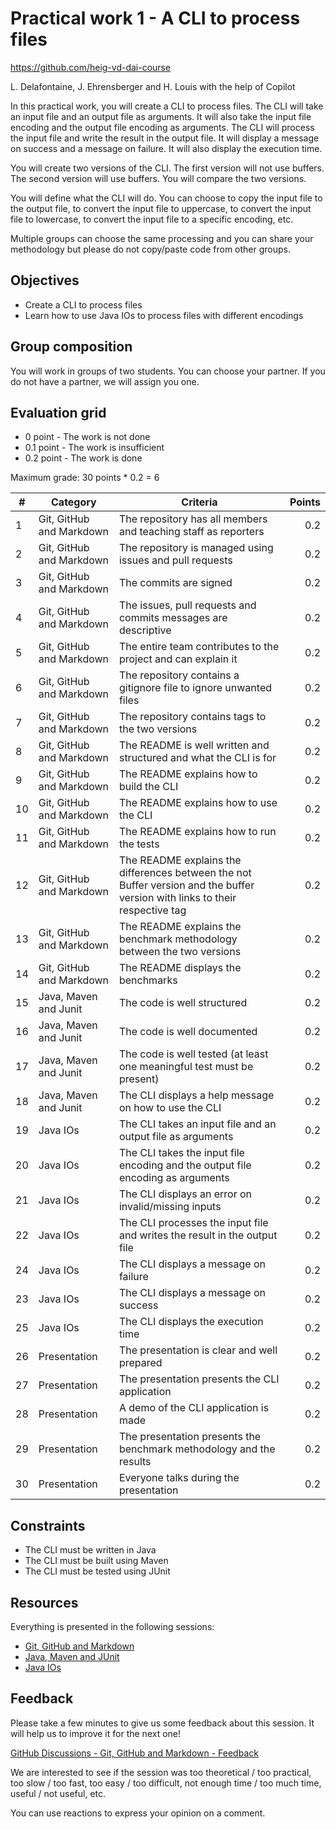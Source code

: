 # Practical work 1 - A CLI to process files

<https://github.com/heig-vd-dai-course>

L. Delafontaine, J. Ehrensberger and H. Louis with the help of Copilot

In this practical work, you will create a CLI to process files. The CLI will take an input file and an output file as arguments. It will also take the input file encoding and the output file encoding as arguments. The CLI will process the input file and write the result in the output file. It will display a message on success and a message on failure. It will also display the execution time.

You will create two versions of the CLI. The first version will not use buffers. The second version will use buffers. You will compare the two versions.

You will define what the CLI will do. You can choose to copy the input file to the output file, to convert the input file to uppercase, to convert the input file to lowercase, to convert the input file to a specific encoding, etc.

Multiple groups can choose the same processing and you can share your methodology but please do not copy/paste code from other groups.

## Objectives

- Create a CLI to process files
- Learn how to use Java IOs to process files with different encodings

## Group composition

You will work in groups of two students. You can choose your partner. If you do not have a partner, we will assign you one.

## Evaluation grid

- 0 point - The work is not done
- 0.1 point - The work is insufficient
- 0.2 point - The work is done

Maximum grade: 30 points * 0.2 = 6

| #     | Category                  | Criteria | Points |
|-------|---------------------------|----------|-------:|
| 1     | Git, GitHub and Markdown  | The repository has all members and teaching staff as reporters | 0.2 |
| 2     | Git, GitHub and Markdown  | The repository is managed using issues and pull requests | 0.2 |
| 3     | Git, GitHub and Markdown  | The commits are signed | 0.2 |
| 4     | Git, GitHub and Markdown  | The issues, pull requests and commits messages are descriptive | 0.2 |
| 5     | Git, GitHub and Markdown  | The entire team contributes to the project and can explain it | 0.2 |
| 6     | Git, GitHub and Markdown  | The repository contains a gitignore file to ignore unwanted files | 0.2 |
| 7     | Git, GitHub and Markdown  | The repository contains tags to the two versions | 0.2 |
| 8     | Git, GitHub and Markdown  | The README is well written and structured and what the CLI is for | 0.2 |
| 9     | Git, GitHub and Markdown  | The README explains how to build the CLI | 0.2 |
| 10    | Git, GitHub and Markdown  | The README explains how to use the CLI | 0.2 |
| 11    | Git, GitHub and Markdown  | The README explains how to run the tests | 0.2 |
| 12    | Git, GitHub and Markdown  | The README explains the differences between the not Buffer version and the buffer version with links to their respective tag | 0.2 |
| 13    | Git, GitHub and Markdown  | The README explains the benchmark methodology between the two versions | 0.2 |
| 14    | Git, GitHub and Markdown  | The README displays the benchmarks | 0.2 |
| 15    | Java, Maven and Junit     | The code is well structured | 0.2 |
| 16    | Java, Maven and Junit     | The code is well documented | 0.2 |
| 17    | Java, Maven and Junit     | The code is well tested (at least one meaningful test must be present) | 0.2 |
| 18    | Java, Maven and Junit     | The CLI displays a help message on how to use the CLI | 0.2 |
| 19    | Java IOs                  | The CLI takes an input file and an output file as arguments | 0.2 |
| 20    | Java IOs                  | The CLI takes the input file encoding and the output file encoding as arguments | 0.2 |
| 21    | Java IOs                  | The CLI displays an error on invalid/missing inputs | 0.2 |
| 22    | Java IOs                  | The CLI processes the input file and writes the result in the output file | 0.2 |
| 24    | Java IOs                  | The CLI displays a message on failure | 0.2 |
| 23    | Java IOs                  | The CLI displays a message on success | 0.2 |
| 25    | Java IOs                  | The CLI displays the execution time | 0.2 |
| 26    | Presentation              | The presentation is clear and well prepared | 0.2 |
| 27    | Presentation              | The presentation presents the CLI application | 0.2 |
| 28    | Presentation              | A demo of the CLI application is made | 0.2 |
| 29    | Presentation              | The presentation presents the benchmark methodology and the results | 0.2 |
| 30    | Presentation              | Everyone talks during the presentation  | 0.2 |

## Constraints

- The CLI must be written in Java
- The CLI must be built using Maven
- The CLI must be tested using JUnit

## Resources

Everything is presented in the following sessions:

- [Git, GitHub and Markdown](../02-git-github-and-markdown/README.md)
- [Java, Maven and JUnit](../03-java-maven-and-junit/README.md)
- [Java IOs](../04-java-ios/README.md)

## Feedback

Please take a few minutes to give us some feedback about this session. It will help us to improve it for the next one!

[GitHub Discussions - Git, GitHub and Markdown - Feedback](https://github.com/orgs/heig-vd-dai-course/discussions/1)

We are interested to see if the session was too theoretical / too practical, too slow / too fast, too easy / too difficult, not enough time / too much time, useful / not useful, etc.

You can use reactions to express your opinion on a comment.

